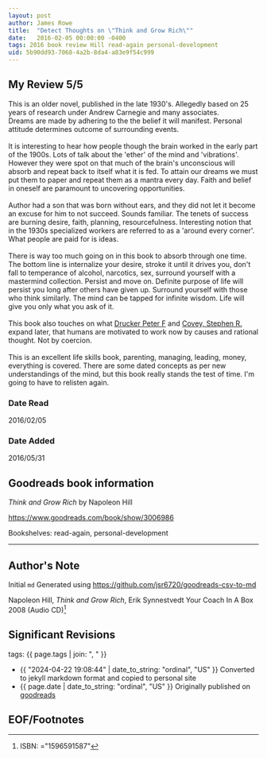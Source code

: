 ```yaml
---
layout: post
author: James Rowe
title:  "Detect Thoughts on \"Think and Grow Rich\""
date:   2016-02-05 00:00:00 -0400
tags: 2016 book review Hill read-again personal-development
uid: 5b90dd93-7068-4a2b-8da4-a83e9f54c999
---
```




## My Review 5/5

This is an older novel, published in the late 1930's. Allegedly based on 25 years of research under Andrew Carnegie and many associates.<br/>Dreams are made by adhering to the the belief it will manifest. Personal attitude determines outcome of surrounding events.<br/><br/>It is interesting to hear how people though the brain worked in the early part of the 1900s. Lots of talk about the 'ether' of the mind and 'vibrations'. However they were spot on that much of the brain's unconscious will absorb and repeat back to itself what it is fed. To attain our dreams we must put them to paper and repeat them as a mantra every day. Faith and belief in oneself are paramount to uncovering opportunities.<br/><br/>Author had a son that was born without ears, and they did not let it become an excuse for him to not succeed. Sounds familiar. The tenets of success are burning desire, faith, planning, resourcefulness. Interesting notion that in the 1930s specialized workers are referred to as a 'around every corner'. What people are paid for is ideas.<br/><br/>There is way too much going on in this book to absorb through one time. The bottom line is internalize your desire, stroke it until it drives you, don't fall to temperance of alcohol, narcotics, sex, surround yourself with a mastermind collection. Persist and move on. Definite purpose of life will persist you long after others have given up. Surround yourself with those who think similarly. The mind can be tapped for infinite wisdom. Life will give you only what you ask of it.<br/><br/>This book also touches on what [Drucker Peter F](https://www.goodreads.com/author/show/12008) and [Covey, Stephen R.](https://www.goodreads.com/author/show/1538) expand later, that humans are motivated to work now by causes and rational thought. Not by coercion.<br/><br/>This is an excellent life skills book, parenting, managing, leading, money, everything is covered. There are some dated concepts as per new understandings of the mind, but this book really stands the test of time. I'm going to have to relisten again.

### Date Read
2016/02/05

### Date Added
2016/05/31

## Goodreads book information

*Think and Grow Rich* by Napoleon Hill

https://www.goodreads.com/book/show/3006986

Bookshelves: read-again, personal-development

---

## Author's Note

Initial `md` Generated using https://github.com/jsr6720/goodreads-csv-to-md

Napoleon Hill, *Think and Grow Rich*, Erik Synnestvedt Your Coach In A Box 2008 (Audio CD)[^1]

## Significant Revisions

tags: {{ page.tags | join: ", " }} <!-- todo move this somewhere -->

- {{ "2024-04-22 19:08:44" | date_to_string: "ordinal", "US" }} Converted to jekyll markdown format and copied to personal site
- {{ page.date | date_to_string: "ordinal", "US" }} Originally published on [goodreads](https://www.goodreads.com)

## EOF/Footnotes

[^1]: ISBN: ="1596591587"